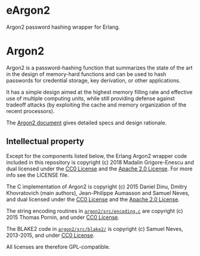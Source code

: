 # eArgon2

Argon2 password hashing wrapper for Erlang.

# Argon2

Argon2 is a password-hashing function that summarizes the state of the
art in the design of memory-hard functions and can be used to hash
passwords for credential storage, key derivation, or other applications.

It has a simple design aimed at the highest memory filling rate and
effective use of multiple computing units, while still providing defense
against tradeoff attacks (by exploiting the cache and memory organization
of the recent processors).

The [Argon2 document](https://github.com/ergenius/phc-winner-argon2/blob/master/argon2-specs.pdf) gives detailed specs and design
rationale.

## Intellectual property

Except for the components listed below, the Erlang Argon2 wrapper code 
included in this repository is copyright (c) 2018 Madalin Grigore-Enescu
and dual licensed under the
[CC0 License](https://creativecommons.org/about/cc0) and the
[Apache 2.0 License](http://www.apache.org/licenses/LICENSE-2.0). For more info
see the LICENSE file.

The C implementation of Argon2 is copyright (c) 2015 Daniel Dinu, Dmitry Khovratovich (main
authors), Jean-Philippe Aumasson and Samuel Neves, and dual licensed under the
[CC0 License](https://creativecommons.org/about/cc0) and the
[Apache 2.0 License](http://www.apache.org/licenses/LICENSE-2.0).

The string encoding routines in [`argon2/src/encoding.c`](https://github.com/ergenius/phc-winner-argon2/blob/master/src/encoding.c) are
copyright (c) 2015 Thomas Pornin, and under
[CC0 License](https://creativecommons.org/about/cc0).

The BLAKE2 code in [`argon2/src/blake2/`](https://github.com/ergenius/phc-winner-argon2/tree/master/src/blake2) is copyright (c) Samuel
Neves, 2013-2015, and under
[CC0 License](https://creativecommons.org/about/cc0).

All licenses are therefore GPL-compatible.
